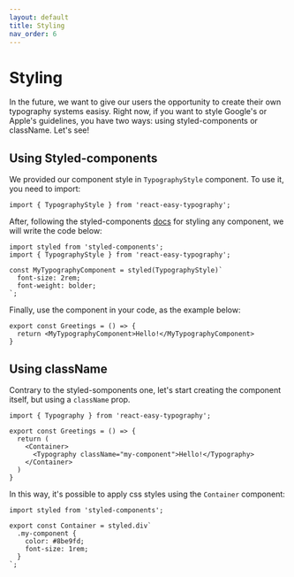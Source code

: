 ```yaml
---
layout: default
title: Styling
nav_order: 6
---
```


# Styling

In the future, we want to give our users the opportunity to create their own typography systems easisy. Right now, if you want to style Google's or Apple's guidelines, you have two ways: using styled-components or className. Let's see!

## Using Styled-components

We provided our component style in `TypographyStyle` component. To use it, you need to import:

```
import { TypographyStyle } from 'react-easy-typography';
```

After, following the styled-components [docs](https://styled-components.com/docs/basics#styling-any-component) for styling any component, we will write the code below:

```
import styled from 'styled-components';
import { TypographyStyle } from 'react-easy-typography';

const MyTypographyComponent = styled(TypographyStyle)`
  font-size: 2rem;
  font-weight: bolder;
`;
```

Finally, use the component in your code, as the example below:

```
export const Greetings = () => {
  return <MyTypographyComponent>Hello!</MyTypographyComponent>
}
```

## Using className

Contrary to the styled-somponents one, let's start creating the component itself, but using a `className` prop.

```
import { Typography } from 'react-easy-typography';

export const Greetings = () => {
  return (
    <Container>
      <Typography className="my-component">Hello!</Typography>
    </Container>
  )
}
```

In this way, it's possible to apply css styles using the `Container` component:

```
import styled from 'styled-components';

export const Container = styled.div`
  .my-component {
    color: #8be9fd;
    font-size: 1rem;
  }
`;
```
